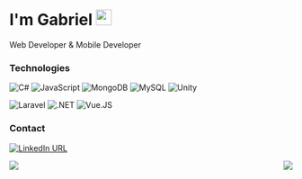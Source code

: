 # I'm Gabriel <img src="https://github.com/TheDudeThatCode/TheDudeThatCode/blob/master/Assets/Hi.gif" width="28px">
Web Developer & Mobile Developer

### Technologies
![C#](https://img.shields.io/badge/C%23-239120?style=flat&logo=c-sharp&logoColor=white)
![JavaScript](https://img.shields.io/badge/JavaScript-323330?style=flat&logo=javascript&logoColor=F7DF1E)
![MongoDB](https://img.shields.io/badge/MongoDB-4EA94B?style=flate&logo=mongodb&logoColor=white)
![MySQL](https://img.shields.io/badge/MySQL-00000F?style=flat&logo=mysql&logoColor=white)
![Unity](https://img.shields.io/badge/Unity-100000?style=flat&logo=unity&logoColor=white)

![Laravel](https://img.shields.io/badge/Laravel-FF2D20?style=flat&logo=laravel&logoColor=white)
![.NET](https://img.shields.io/badge/.NET-5C2D91?style=flat&logo=.net&logoColor=white)
![Vue.JS](https://img.shields.io/badge/Vue.js-35495E?style=flat&logo=vue.js&logoColor=4FC08D)

### Contact
[![LinkedIn URL](https://img.shields.io/badge/LinkedIn-0077B5?style=flat&logo=linkedin&logoColor=white)](https://www.linkedin.com/in/gabriel-b-gamboa/)


<img align="left" src="https://github-readme-stats.vercel.app/api?username=gabrielgamboa&count_private=true&show_icons=true&theme=dark" />

<img align="right" src="https://github-readme-stats.vercel.app/api/top-langs/?username=gabrielgamboa&langs_count=3&hide=hlsl,shaderlab&theme=dark" />

